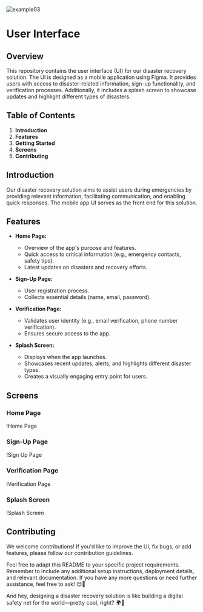 
![example03](https://github.com/user-attachments/assets/f5e48ac5-d6ea-42dc-9a60-7397db7e0b23)

# User Interface

## Overview
This repository contains the user interface (UI) for our disaster recovery solution. The UI is designed as a mobile application using Figma. It provides users with access to disaster-related information, sign-up functionality, and verification processes. Additionally, it includes a splash screen to showcase updates and highlight different types of disasters.

## Table of Contents
1. **Introduction**
2. **Features**
3. **Getting Started**
4. **Screens**
5. **Contributing**

## Introduction
Our disaster recovery solution aims to assist users during emergencies by providing relevant information, facilitating communication, and enabling quick responses. The mobile app UI serves as the front end for this solution.

## Features
- **Home Page:**
  - Overview of the app's purpose and features.
  - Quick access to critical information (e.g., emergency contacts, safety tips).
  - Latest updates on disasters and recovery efforts.

- **Sign-Up Page:**
  - User registration process.
  - Collects essential details (name, email, password).

- **Verification Page:**
  - Validates user identity (e.g., email verification, phone number verification).
  - Ensures secure access to the app.

- **Splash Screen:**
  - Displays when the app launches.
  - Showcases recent updates, alerts, and highlights different disaster types.
  - Creates a visually engaging entry point for users.

## Screens
### Home Page
!Home Page

### Sign-Up Page
!Sign Up Page

### Verification Page
!Verification Page

### Splash Screen
!Splash Screen

## Contributing
We welcome contributions! If you'd like to improve the UI, fix bugs, or add features, please follow our contribution guidelines.

Feel free to adapt this README to your specific project requirements. Remember to include any additional setup instructions, deployment details, and relevant documentation. If you have any more questions or need further assistance, feel free to ask! 😊🚀

And hey, designing a disaster recovery solution is like building a digital safety net for the world—pretty cool, right? 🌍🔗

